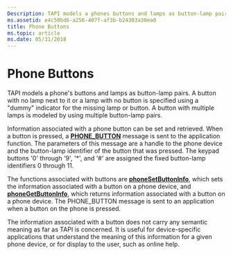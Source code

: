 ```yaml
---
Description: TAPI models a phones buttons and lamps as button-lamp pairs.
ms.assetid: e4c50bd6-a256-407f-af3b-b24383a30ea0
title: Phone Buttons
ms.topic: article
ms.date: 05/31/2018
---
```


# Phone Buttons

TAPI models a phone's buttons and lamps as button-lamp pairs. A button with no lamp next to it or a lamp with no button is specified using a "dummy" indicator for the missing lamp or button. A button with multiple lamps is modeled by using multiple button-lamp pairs.

Information associated with a phone button can be set and retrieved. When a button is pressed, a [**PHONE\_BUTTON**](phone-button.md) message is sent to the application function. The parameters of this message are a handle to the phone device and the button-lamp identifier of the button that was pressed. The keypad buttons '0' through '9', '\*', and '\#' are assigned the fixed button-lamp identifiers 0 through 11.

The functions associated with buttons are [**phoneSetButtonInfo**](/windows/desktop/api/Tapi/nf-tapi-phonesetbuttoninfo), which sets the information associated with a button on a phone device, and [**phoneGetButtonInfo**](/windows/desktop/api/Tapi/nf-tapi-phonegetbuttoninfo), which returns information associated with a button on a phone device. The PHONE\_BUTTON message is sent to an application when a button on the phone is pressed.

The information associated with a button does not carry any semantic meaning as far as TAPI is concerned. It is useful for device-specific applications that understand the meaning of this information for a given phone device, or for display to the user, such as online help.

 

 



